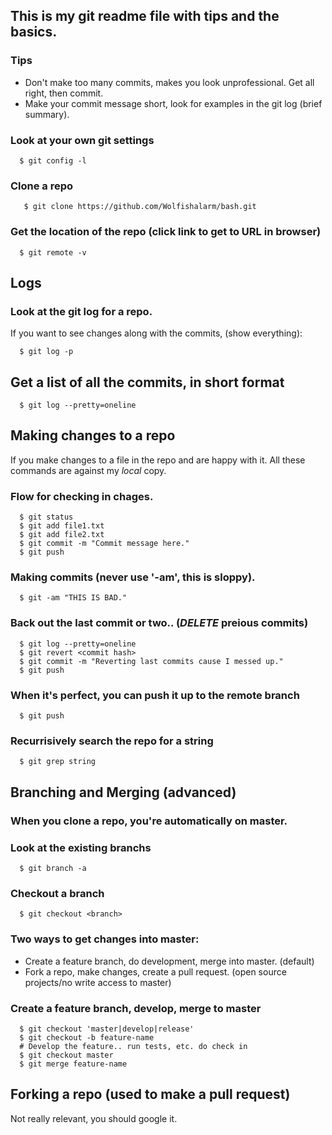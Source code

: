## This is my git readme file with tips and the basics.

### Tips
 - Don't make too many commits, makes you look unprofessional. Get all right, then commit.
 - Make your commit message short, look for examples in the git log (brief summary).

### Look at your own git settings
```
  $ git config -l
```

### Clone a repo
```console
   $ git clone https://github.com/Wolfishalarm/bash.git
```

### Get the location of the repo (click link to get to URL in browser)
```console
  $ git remote -v
```

## Logs
### Look at the git log for a repo.
If you want to see changes along with the commits, (show everything):
```console
  $ git log -p
```

## Get a list of all the commits, in short format
```console
  $ git log --pretty=oneline
```

## Making changes to a repo
If you make changes to a file in the repo and are happy with it.
All these commands are against my *local* copy.
### Flow for checking in chages.
```console
  $ git status
  $ git add file1.txt
  $ git add file2.txt
  $ git commit -m "Commit message here."
  $ git push
```

### Making commits (never use '-am', this is sloppy).
```console
  $ git -am "THIS IS BAD."
```

### Back out the last commit or two.. (*DELETE* preious commits)
```console
  $ git log --pretty=oneline
  $ git revert <commit hash>
  $ git commit -m "Reverting last commits cause I messed up."
  $ git push
```

### When it's perfect, you can push it up to the remote branch
```console
  $ git push
```

### Recurrisively search the repo for a string
```console
  $ git grep string
```

## Branching and Merging (advanced)

### When you clone a repo, you're automatically on master.

### Look at the existing branchs
```console
  $ git branch -a
```

### Checkout a branch
```console
  $ git checkout <branch>
```

### Two ways to get changes into master:
 - Create a feature branch, do development, merge into master. (default)
 - Fork a repo, make changes, create a pull request. (open source projects/no write access to master)

### Create a feature branch, develop, merge to master
```console
  $ git checkout 'master|develop|release'
  $ git checkout -b feature-name
  # Develop the feature.. run tests, etc. do check in
  $ git checkout master
  $ git merge feature-name
```

## Forking a repo (used to make a pull request)
Not really relevant, you should google it.




